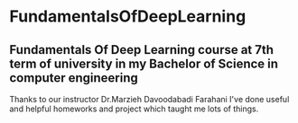 # FundamentalsOfDeepLearning
## Fundamentals Of Deep Learning course at 7th term of university in my Bachelor of Science in computer engineering
Thanks to our instructor Dr.Marzieh Davoodabadi Farahani I've done useful and helpful homeworks and project which taught me lots of things.
